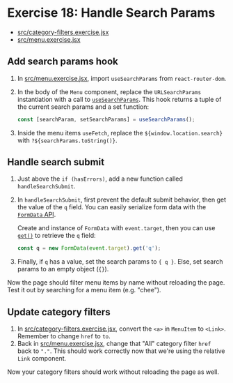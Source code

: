 # Exercise 18: Handle Search Params

- [src/category-filters.exercise.jsx](./src/category-filters.exercise.jsx)
- [src/menu.exercise.jsx](./src/menu.exercise.jsx)

## Add search params hook

1. In [src/menu.exercise.jsx](./src/menu.exercise.jsx), import `useSearchParams` from `react-router-dom`.
2. In the body of the `Menu` component, replace the `URLSearchParams` instantiation with a call to [`useSearchParams`](https://reactrouter.com/en/main/hooks/use-search-params). This hook returns a tuple of the current search params and a set function:
   
   ```javascript
   const [searchParam, setSearchParams] = useSearchParams();
   ```

3. Inside the menu items `useFetch`, replace the `${window.location.search}` with `?${searchParams.toString()}`.

## Handle search submit

1. Just above the `if (hasErrors)`, add a new function called `handleSearchSubmit`.
2. In `handleSearchSubmit`, first prevent the default submit behavior, then get the value of the `q` field. You can easily serialize form data with the [`FormData` API](https://developer.mozilla.org/en-US/docs/Web/API/FormData).
   
   Create and instance of `FormData` with `event.target`, then you can use [`get()`](https://developer.mozilla.org/en-US/docs/Web/API/FormData/get) to retrieve the `q` field:

   ```javascript
   const q = new FormData(event.target).get('q');
   ```

3. Finally, if `q` has a value, set the search params to `{ q }`. Else, set search params to an empty object (`{}`).

Now the page should filter menu items by name without reloading the page. Test it out by searching for a menu item (e.g. "chee").

## Update category filters

1. In [src/category-filters.exercise.jsx](./src/category-filters.exercise.jsx), convert the `<a>` in `MenuItem` to `<Link>`. Remember to change `href` to `to`.
2. Back in [src/menu.exercise.jsx](./src/menu.exercise.jsx), change that "All" category filter `href` back to `"."`. This should work correctly now that we're using the relative `Link` component.

Now your category filters should work without reloading the page as well.